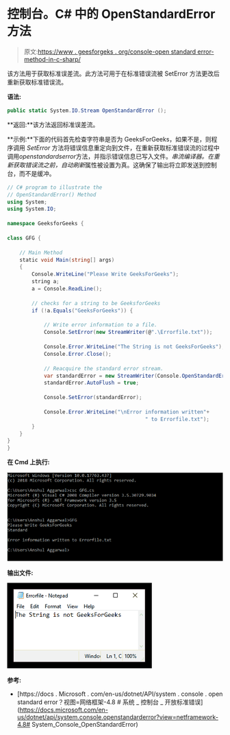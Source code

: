 # 控制台。C# 中的 OpenStandardError 方法

> 原文:[https://www . geesforgeks . org/console-open standard error-method-in-c-sharp/](https://www.geeksforgeeks.org/console-openstandarderror-method-in-c-sharp/)

该方法用于获取标准误差流。此方法可用于在标准错误流被 SetError 方法更改后重新获取标准错误流。

**语法:**

```cs
public static System.IO.Stream OpenStandardError ();
```

**返回:**该方法返回标准误差流。

**示例:**下面的代码首先检查字符串是否为 GeeksForGeeks，如果不是，则程序调用 *SetError* 方法将错误信息重定向到文件，在重新获取标准错误流的过程中调用*openstandardserror*方法，并指示错误信息已写入文件。*串流编译器。在重新获取错误流之前，自动刷新*属性被设置为真。这确保了输出将立即发送到控制台，而不是缓冲。

```cs
// C# program to illustrate the 
// OpenStandardError() Method
using System;
using System.IO;

namespace GeeksforGeeks {

class GFG {

    // Main Method
    static void Main(string[] args)
    {
        Console.WriteLine("Please Write GeeksForGeeks");
        string a;
        a = Console.ReadLine();

        // checks for a string to be GeeksforGeeks
        if (!a.Equals("GeeksForGeeks")) { 

            // Write error information to a file.
            Console.SetError(new StreamWriter(@".\Errorfile.txt"));

            Console.Error.WriteLine("The String is not GeeksForGeeks");
            Console.Error.Close();

            // Reacquire the standard error stream.
            var standardError = new StreamWriter(Console.OpenStandardError());
            standardError.AutoFlush = true;

            Console.SetError(standardError);

            Console.Error.WriteLine("\nError information written"+
                                             " to Errorfile.txt");
        }
    }
}
}
```

**在 Cmd 上执行:**

[![](img/4a6c9cabbd719d35579f72428b86ebcc.png)](https://media.geeksforgeeks.org/wp-content/uploads/20190503123804/openstandarderror-method.png)

**输出文件:**

[![](img/86bae67ab83981b16d1a24028e636237.png)](https://media.geeksforgeeks.org/wp-content/uploads/20190503123802/errorfile.png)

**参考:**

*   [https://docs . Microsoft . com/en-us/dotnet/API/system . console . open standard error？视图=网络框架-4.8 # 系统 _ 控制台 _ 开放标准错误](https://docs.microsoft.com/en-us/dotnet/api/system.console.openstandarderror?view=netframework-4.8# System_Console_OpenStandardError)